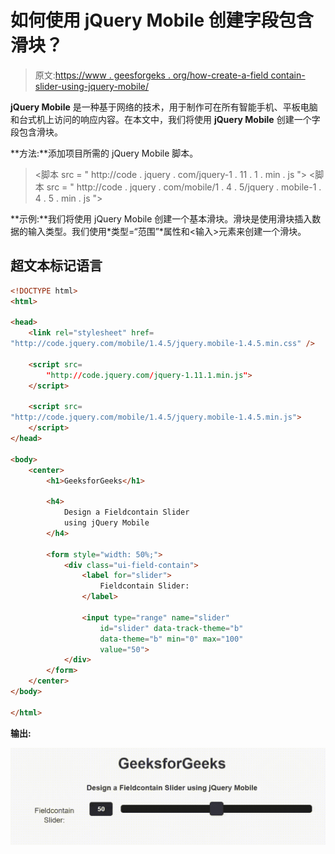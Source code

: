 # 如何使用 jQuery Mobile 创建字段包含滑块？

> 原文:[https://www . geesforgeks . org/how-create-a-field contain-slider-using-jquery-mobile/](https://www.geeksforgeeks.org/how-to-create-a-fieldcontain-slider-using-jquery-mobile/)

**jQuery Mobile** 是一种基于网络的技术，用于制作可在所有智能手机、平板电脑和台式机上访问的响应内容。在本文中，我们将使用 **jQuery Mobile** 创建一个字段包含滑块。

**方法:**添加项目所需的 jQuery Mobile 脚本。

> <link rel="”stylesheet”" href="”http://code.jquery.com/mobile/1.4.5/jquery.mobile-1.4.5.min.css”">
> <脚本 src = " http://code . jquery . com/jquery-1 . 11 . 1 . min . js "></脚本>
> <脚本 src = " http://code . jquery . com/mobile/1 . 4 . 5/jquery . mobile-1 . 4 . 5 . min . js "></脚本>

**示例:**我们将使用 jQuery Mobile 创建一个基本滑块。滑块是使用滑块插入数据的输入类型。我们使用*类型=“范围”*属性和<输入>元素来创建一个滑块。

## 超文本标记语言

```html
<!DOCTYPE html>
<html>

<head>
    <link rel="stylesheet" href=
"http://code.jquery.com/mobile/1.4.5/jquery.mobile-1.4.5.min.css" />

    <script src=
        "http://code.jquery.com/jquery-1.11.1.min.js">
    </script>

    <script src=
"http://code.jquery.com/mobile/1.4.5/jquery.mobile-1.4.5.min.js">
    </script>
</head>

<body>
    <center>
        <h1>GeeksforGeeks</h1>

        <h4>
            Design a Fieldcontain Slider
            using jQuery Mobile
        </h4>

        <form style="width: 50%;">
            <div class="ui-field-contain">
                <label for="slider">
                    Fieldcontain Slider:
                </label>

                <input type="range" name="slider" 
                    id="slider" data-track-theme="b" 
                    data-theme="b" min="0" max="100"
                    value="50">
            </div>
        </form>
    </center>
</body>

</html>
```

**输出:**

![](img/f01122ff8bf34871b122f77dd0b32fbf.png)